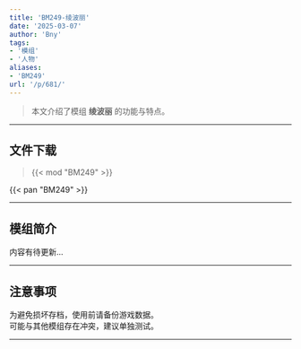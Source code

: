 ```yaml
---
title: 'BM249-绫波丽'
date: '2025-03-07'
author: 'Bny'
tags:
- '模组'
- '人物'
aliases:
- 'BM249'
url: '/p/681/'
---
```


> 本文介绍了模组 **绫波丽** 的功能与特点。

---

## 文件下载  

> {{< mod "BM249" >}}  

{{< pan "BM249" >}}  

---

## 模组简介

>  
内容有待更新...  

---

## 注意事项

>  
为避免损坏存档，使用前请备份游戏数据。  
可能与其他模组存在冲突，建议单独测试。  

---


